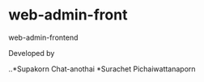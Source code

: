 # web-admin-front

web-admin-frontend

Developed by

..\*Supakorn Chat-anothai
\*Surachet Pichaiwattanaporn
